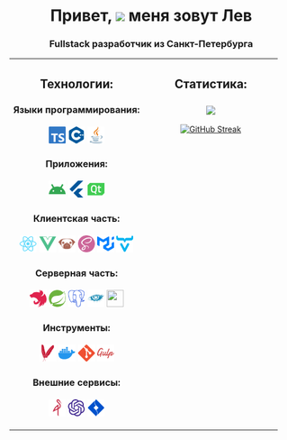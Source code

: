<h1 align="center">Привет, <img src="https://github.com/blackcater/blackcater/raw/main/images/Hi.gif" height="32"/> меня зовут Лев</h1>
<h3 align="center">Fullstack разработчик из Санкт-Петербурга</h3>

<table>
<tr>
<td valign="top" width="50%">
<div align="center">  
<h2 align="center">Технологии:</h2>
<h3 align="center"> Языки программирования: <br><br>
<img width=30 height=30 src="https://github.com/FollowTheOwlets/FollowTheOwlets/blob/main/icos/ts.svg">
<img width=30 height=30 src="https://github.com/FollowTheOwlets/FollowTheOwlets/blob/main/icos/c++.svg">
<img width=30 height=30 src="https://github.com/FollowTheOwlets/FollowTheOwlets/blob/main/icos/java.svg">
</h3>

<h3 align="center"> Приложения: <br><br>
<img width=30 height=30 src="https://github.com/FollowTheOwlets/FollowTheOwlets/blob/main/icos/android.svg">
<img width=30 height=30 src="https://github.com/FollowTheOwlets/FollowTheOwlets/blob/main/icos/flutter.svg">
<img width=30 height=30 src="https://github.com/FollowTheOwlets/FollowTheOwlets/blob/main/icos/qt.svg">
</h3>

<h3 align="center"> Клиентская часть: <br><br>
<img width=30 height=30 src="https://github.com/FollowTheOwlets/FollowTheOwlets/blob/main/icos/react.svg">
<img width=30 height=30 src="https://github.com/FollowTheOwlets/FollowTheOwlets/blob/main/icos/vue.svg">
<img width=30 height=30 src="https://github.com/FollowTheOwlets/FollowTheOwlets/blob/main/icos/pug.svg">
<img width=30 height=30 src="https://github.com/FollowTheOwlets/FollowTheOwlets/blob/main/icos/sass.svg">
<img width=30 height=30 src="https://github.com/FollowTheOwlets/FollowTheOwlets/blob/main/icos/material.svg">
<img width=30 height=30 src="https://github.com/FollowTheOwlets/FollowTheOwlets/blob/main/icos/vaadin.svg">
</h3>

<h3 align="center"> Серверная часть: <br><br>
<img width=30 height=30 src="https://github.com/FollowTheOwlets/FollowTheOwlets/blob/main/icos/nest.svg">
<img width=30 height=30 src="https://github.com/FollowTheOwlets/FollowTheOwlets/blob/main/icos/spring.svg">
<img width=30 height=30 src="https://github.com/FollowTheOwlets/FollowTheOwlets/blob/main/icos/psql.svg">
<img width=30 height=30 src="https://github.com/FollowTheOwlets/FollowTheOwlets/blob/main/icos/cassandra.svg">
<img width=30 height=30 src="https://github.com/FollowTheOwlets/FollowTheOwlets/blob/main/icos/mongo.svg">
</h3>

<h3 align="center"> Инструменты: <br><br>
<img width=30 height=30 src="https://github.com/FollowTheOwlets/FollowTheOwlets/blob/main/icos/maven.svg">
<img width=30 height=30 src="https://github.com/FollowTheOwlets/FollowTheOwlets/blob/main/icos/docker.svg">
<img width=30 height=30 src="https://github.com/FollowTheOwlets/FollowTheOwlets/blob/main/icos/git.svg">
<img width=30 height=30 src="https://github.com/FollowTheOwlets/FollowTheOwlets/blob/main/icos/gulp.svg">
</h3>

<h3 align="center"> Внешние сервисы: <br><br>
<img width=30 height=30 src="https://github.com/FollowTheOwlets/FollowTheOwlets/blob/main/icos/minio.svg">
<img width=30 height=30 src="https://github.com/FollowTheOwlets/FollowTheOwlets/blob/main/icos/openai.svg">
<img width=30 height=30 src="https://github.com/FollowTheOwlets/FollowTheOwlets/blob/main/icos/jira.svg">
</h3>
</div>
</td>
<td valign="top" width="50%">
<div align="center">  
<h2 align="center">
Статистика:</h2>
<h3  align="center"> <img  align="center" src="https://github-profile-trophy.vercel.app/?username=FollowTheOwlets&title=MultiLanguage&column=1">
</h3>

[![GitHub Streak](https://github-readme-streak-stats.herokuapp.com/?user=FollowTheOwlets)](https://git.io/streak-stats)
</div>
</td>
</tr>
</table>  